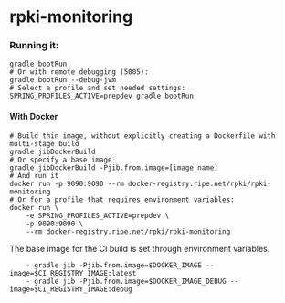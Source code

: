 # rpki-monitoring

### Running it:
```
gradle bootRun
# Or with remote debugging (5005):
gradle bootRun --debug-jvm
# Select a profile and set needed settings:
SPRING_PROFILES_ACTIVE=prepdev gradle bootRun
```

#### With Docker
```
# Build thin image, without explicitly creating a Dockerfile with multi-stage build
gradle jibDockerBuild
# Or specify a base image
gradle jibDockerBuild -Pjib.from.image=[image name]
# And run it
docker run -p 9090:9090 --rm docker-registry.ripe.net/rpki/rpki-monitoring
# Or for a profile that requires environment variables:
docker run \
	-e SPRING_PROFILES_ACTIVE=prepdev \
	-p 9090:9090 \
	--rm docker-registry.ripe.net/rpki/rpki-monitoring
```

The base image for the CI build is set through environment variables.
```
    - gradle jib -Pjib.from.image=$DOCKER_IMAGE --image=$CI_REGISTRY_IMAGE:latest
    - gradle jib -Pjib.from.image=$DOCKER_IMAGE_DEBUG --image=$CI_REGISTRY_IMAGE:debug
```
